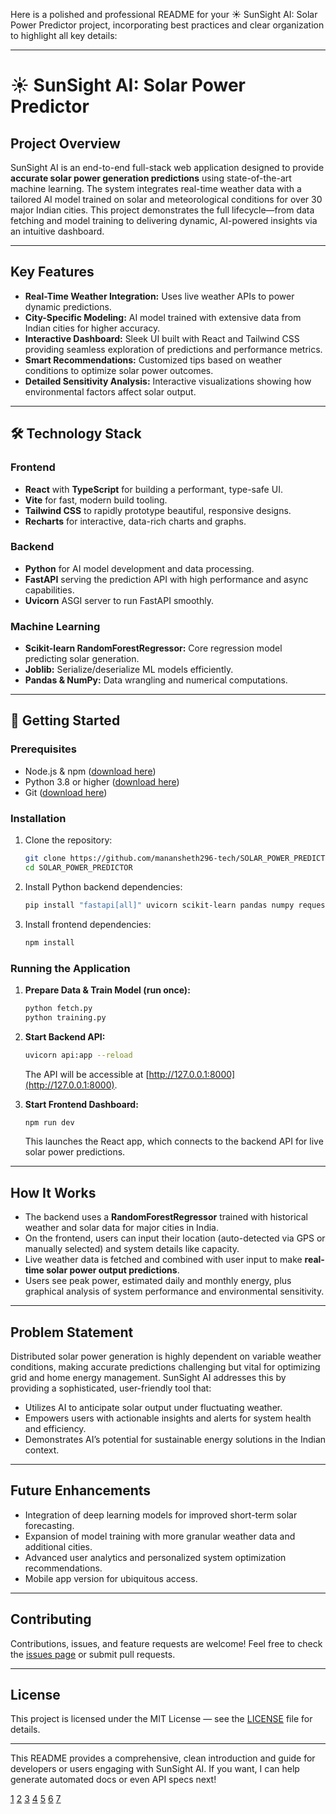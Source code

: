 Here is a polished and professional README for your ☀️ SunSight AI: Solar Power Predictor project, incorporating best practices and clear organization to highlight all key details:

***

# ☀️ SunSight AI: Solar Power Predictor

## Project Overview  
SunSight AI is an end-to-end full-stack web application designed to provide **accurate solar power generation predictions** using state-of-the-art machine learning. The system integrates real-time weather data with a tailored AI model trained on solar and meteorological conditions for over 30 major Indian cities. This project demonstrates the full lifecycle—from data fetching and model training to delivering dynamic, AI-powered insights via an intuitive dashboard.

***

## Key Features  
- **Real-Time Weather Integration:** Uses live weather APIs to power dynamic predictions.  
- **City-Specific Modeling:** AI model trained with extensive data from Indian cities for higher accuracy.  
- **Interactive Dashboard:** Sleek UI built with React and Tailwind CSS providing seamless exploration of predictions and performance metrics.  
- **Smart Recommendations:** Customized tips based on weather conditions to optimize solar power outcomes.  
- **Detailed Sensitivity Analysis:** Interactive visualizations showing how environmental factors affect solar output.

***

## 🛠️ Technology Stack

### Frontend  
- **React** with **TypeScript** for building a performant, type-safe UI.  
- **Vite** for fast, modern build tooling.  
- **Tailwind CSS** to rapidly prototype beautiful, responsive designs.  
- **Recharts** for interactive, data-rich charts and graphs.

### Backend  
- **Python** for AI model development and data processing.  
- **FastAPI** serving the prediction API with high performance and async capabilities.  
- **Uvicorn** ASGI server to run FastAPI smoothly.

### Machine Learning  
- **Scikit-learn RandomForestRegressor:** Core regression model predicting solar generation.  
- **Joblib:** Serialize/deserialize ML models efficiently.  
- **Pandas & NumPy:** Data wrangling and numerical computations.

***

## 🚀 Getting Started

### Prerequisites  
- Node.js & npm ([download here](https://nodejs.org/))  
- Python 3.8 or higher ([download here](https://www.python.org/))  
- Git ([download here](https://git-scm.com/))  

### Installation

1. Clone the repository:
   ```bash
   git clone https://github.com/manansheth296-tech/SOLAR_POWER_PREDICTOR.git
   cd SOLAR_POWER_PREDICTOR
   ```

2. Install Python backend dependencies:
   ```bash
   pip install "fastapi[all]" uvicorn scikit-learn pandas numpy requests plotly
   ```

3. Install frontend dependencies:
   ```bash
   npm install
   ```

### Running the Application

1. **Prepare Data & Train Model (run once):**
   ```bash
   python fetch.py
   python training.py
   ```

2. **Start Backend API:**
   ```bash
   uvicorn api:app --reload
   ```
   The API will be accessible at [http://127.0.0.1:8000](http://127.0.0.1:8000).

3. **Start Frontend Dashboard:**
   ```bash
   npm run dev
   ```
   This launches the React app, which connects to the backend API for live solar power predictions.

***

## How It Works

- The backend uses a **RandomForestRegressor** trained with historical weather and solar data for major cities in India.  
- On the frontend, users can input their location (auto-detected via GPS or manually selected) and system details like capacity.  
- Live weather data is fetched and combined with user input to make **real-time solar power output predictions**.  
- Users see peak power, estimated daily and monthly energy, plus graphical analysis of system performance and environmental sensitivity.

***

## Problem Statement

Distributed solar power generation is highly dependent on variable weather conditions, making accurate predictions challenging but vital for optimizing grid and home energy management. SunSight AI addresses this by providing a sophisticated, user-friendly tool that:

- Utilizes AI to anticipate solar output under fluctuating weather.  
- Empowers users with actionable insights and alerts for system health and efficiency.  
- Demonstrates AI’s potential for sustainable energy solutions in the Indian context.

***

## Future Enhancements

- Integration of deep learning models for improved short-term solar forecasting.  
- Expansion of model training with more granular weather data and additional cities.  
- Advanced user analytics and personalized system optimization recommendations.  
- Mobile app version for ubiquitous access.

***

## Contributing

Contributions, issues, and feature requests are welcome! Feel free to check the [issues page](https://github.com/manansheth296-tech/SOLAR_POWER_PREDICTOR/issues) or submit pull requests.

***

## License

This project is licensed under the MIT License — see the [LICENSE](LICENSE) file for details.

***

This README provides a comprehensive, clean introduction and guide for developers or users engaging with SunSight AI. If you want, I can help generate automated docs or even API specs next!

[1](https://github.com/Grv-Singh/Solar-Power-Forecasting)
[2](https://pmc.ncbi.nlm.nih.gov/articles/PMC10550187/)
[3](https://www.youtube.com/watch?v=uWbTBVyfdS4)
[4](https://www.scribd.com/presentation/829024962/FInal-Project-Report-Predicting-Solar-Power-Output-using-linear-regression)
[5](https://www.kaggle.com/code/pythonafroz/27-regression-models-for-solar-power-prediction)
[6](https://cran.r-project.org/web/packages/nasapower/readme/README.html)
[7](https://www.scribd.com/document/809303782/125986262)
